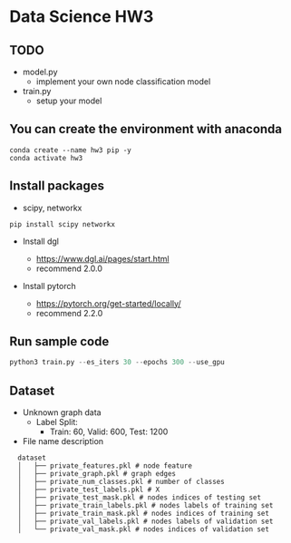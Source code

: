 # Data Science HW3

## TODO
* model.py
  * implement your own node classification model
* train.py
  * setup your model

## You can create the environment with anaconda
```
conda create --name hw3 pip -y
conda activate hw3
```
## Install packages
* scipy, networkx
```
pip install scipy networkx
```
* Install dgl
  * https://www.dgl.ai/pages/start.html
  * recommend 2.0.0

* Install pytorch
  * https://pytorch.org/get-started/locally/
  * recommend 2.2.0

## Run sample code
```python
python3 train.py --es_iters 30 --epochs 300 --use_gpu
```

## Dataset
* Unknown graph data
  * Label Split:
    * Train: 60, Valid: 600, Test: 1200
* File name description
```
  dataset
  │   ├── private_features.pkl # node feature
  │   ├── private_graph.pkl # graph edges
  │   ├── private_num_classes.pkl # number of classes
  │   ├── private_test_labels.pkl # X
  │   ├── private_test_mask.pkl # nodes indices of testing set
  │   ├── private_train_labels.pkl # nodes labels of training set
  │   ├── private_train_mask.pkl # nodes indices of training set
  │   ├── private_val_labels.pkl # nodes labels of validation set
  │   └── private_val_mask.pkl # nodes indices of validation set
```
